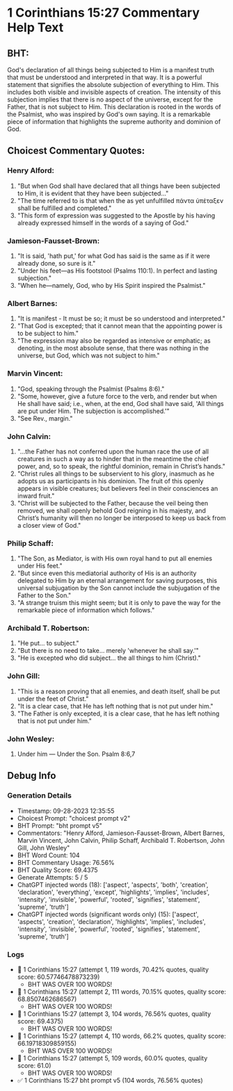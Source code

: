 # 1 Corinthians 15:27 Commentary Help Text

## BHT:
God's declaration of all things being subjected to Him is a manifest truth that must be understood and interpreted in that way. It is a powerful statement that signifies the absolute subjection of everything to Him. This includes both visible and invisible aspects of creation. The intensity of this subjection implies that there is no aspect of the universe, except for the Father, that is not subject to Him. This declaration is rooted in the words of the Psalmist, who was inspired by God's own saying. It is a remarkable piece of information that highlights the supreme authority and dominion of God.

## Choicest Commentary Quotes:
### Henry Alford:
1. "But when God shall have declared that all things have been subjected to Him, it is evident that they have been subjected..."
2. "The time referred to is that when the as yet unfulfilled πάντα ὑπέταξεν shall be fulfilled and completed."
3. "This form of expression was suggested to the Apostle by his having already expressed himself in the words of a saying of God."

### Jamieson-Fausset-Brown:
1. "It is said, 'hath put,' for what God has said is the same as if it were already done, so sure is it."
2. "Under his feet—as His footstool (Psalms 110:1). In perfect and lasting subjection."
3. "When he—namely, God, who by His Spirit inspired the Psalmist."

### Albert Barnes:
1. "It is manifest - It must be so; it must be so understood and interpreted."
2. "That God is excepted; that it cannot mean that the appointing power is to be subject to him."
3. "The expression may also be regarded as intensive or emphatic; as denoting, in the most absolute sense, that there was nothing in the universe, but God, which was not subject to him."

### Marvin Vincent:
1. "God, speaking through the Psalmist (Psalms 8:6)."
2. "Some, however, give a future force to the verb, and render but when He shall have said; i.e., when, at the end, God shall have said, 'All things are put under Him. The subjection is accomplished.'"
3. "See Rev., margin."

### John Calvin:
1. "...the Father has not conferred upon the human race the use of all creatures in such a way as to hinder that in the meantime the chief power, and, so to speak, the rightful dominion, remain in Christ’s hands."
2. "Christ rules all things to be subservient to his glory, inasmuch as he adopts us as participants in his dominion. The fruit of this openly appears in visible creatures; but believers feel in their consciences an inward fruit."
3. "Christ will be subjected to the Father, because the veil being then removed, we shall openly behold God reigning in his majesty, and Christ’s humanity will then no longer be interposed to keep us back from a closer view of God."

### Philip Schaff:
1. "The Son, as Mediator, is with His own royal hand to put all enemies under His feet." 
2. "But since even this mediatorial authority of His is an authority delegated to Him by an eternal arrangement for saving purposes, this universal subjugation by the Son cannot include the subjugation of the Father to the Son." 
3. "A strange truism this might seem; but it is only to pave the way for the remarkable piece of information which follows."

### Archibald T. Robertson:
1. "He put... to subject." 
2. "But there is no need to take... merely 'whenever he shall say.'" 
3. "He is excepted who did subject... the all things to him (Christ)."

### John Gill:
1. "This is a reason proving that all enemies, and death itself, shall be put under the feet of Christ."
2. "It is a clear case, that He has left nothing that is not put under him."
3. "The Father is only excepted, it is a clear case, that he has left nothing that is not put under him."

### John Wesley:
1. Under him — Under the Son. Psalm 8:6,7


## Debug Info
### Generation Details
- Timestamp: 09-28-2023 12:35:55
- Choicest Prompt: "choicest prompt v2"
- BHT Prompt: "bht prompt v5"
- Commentators: "Henry Alford, Jamieson-Fausset-Brown, Albert Barnes, Marvin Vincent, John Calvin, Philip Schaff, Archibald T. Robertson, John Gill, John Wesley"
- BHT Word Count: 104
- BHT Commentary Usage: 76.56%
- BHT Quality Score: 69.4375
- Generate Attempts: 5 / 5
- ChatGPT injected words (18):
	['aspect', 'aspects', 'both', 'creation', 'declaration', 'everything', 'except', 'highlights', 'implies', 'includes', 'intensity', 'invisible', 'powerful', 'rooted', 'signifies', 'statement', 'supreme', 'truth']
- ChatGPT injected words (significant words only) (15):
	['aspect', 'aspects', 'creation', 'declaration', 'highlights', 'implies', 'includes', 'intensity', 'invisible', 'powerful', 'rooted', 'signifies', 'statement', 'supreme', 'truth']

### Logs
- 🔄 1 Corinthians 15:27 (attempt 1, 119 words, 70.42% quotes, quality score: 60.57746478873239) 
	- BHT WAS OVER 100 WORDS!
- 🔄 1 Corinthians 15:27 (attempt 2, 111 words, 70.15% quotes, quality score: 68.8507462686567) 
	- BHT WAS OVER 100 WORDS!
- 🔄 1 Corinthians 15:27 (attempt 3, 104 words, 76.56% quotes, quality score: 69.4375) 
	- BHT WAS OVER 100 WORDS!
- 🔄 1 Corinthians 15:27 (attempt 4, 110 words, 66.2% quotes, quality score: 66.19718309859155) 
	- BHT WAS OVER 100 WORDS!
- 🔄 1 Corinthians 15:27 (attempt 5, 109 words, 60.0% quotes, quality score: 61.0) 
	- BHT WAS OVER 100 WORDS!
- ✅ 1 Corinthians 15:27 bht prompt v5 (104 words, 76.56% quotes)